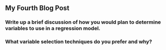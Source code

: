 ## My Fourth Blog Post

### Write up a brief discussion of how you would plan to determine variables to use in a regression model.  

### What variable selection techniques do you prefer and why?
